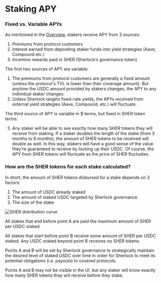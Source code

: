 # Staking APY

### Fixed vs. Variable APYs

As mentioned in the [Overview](https://docs.sherlock.xyz/stakers/overview), stakers receive APY from 3 sources:

1. Premiums from protocol customers
2. Interest earned from depositing staker funds into yield strategies (Aave, Compound etc.)
3. Incentive rewards paid in SHER (Sherlock’s governance token)

The first two sources of APY are variable:

1. The premiums from protocol customers are generally a fixed amount (unless the protocol's TVL is lower than their coverage amount). But anytime the USDC amount provided by stakers changes, the APY to any individual staker changes. 
2. Unless Sherlock targets fixed-rate yields, the APYs received from external yield strategies (Aave, Compound, etc.) will fluctuate. 

The third source of APY is variable in $ terms, but fixed in SHER token terms:

3. Any staker will be able to see exactly how many SHER tokens they will receive from staking. If a staker doubles the length of the stake (from 3 months to 6 months), the amount of SHER tokens to be received will double as well. In this way, stakers will have a good sense of the value they're guaranteed to receive by locking up their USDC. Of course, the APY from SHER tokens will fluctuate as the price of SHER fluctuates. 

### How are the SHER tokens for each stake calculated?

In short, the amount of SHER tokens disbursed for a stake depends on 3 factors:
1. The amount of USDC already staked
2. The amount of staked USDC targeted by Sherlock governance
3. The size of the stake

![SHER distribution curve](https://i.imgur.com/1U3ibuR.png)

All stakes that end before point A are paid the maximum amount of SHER per USDC staked.

All stakes that start before point B receive some amount of SHER per USDC staked. Any USDC staked beyond point B receives no SHER tokens. 

Points A and B will be set by Sherlock governance to strategically maintain the desired level of staked USDC over time in order for Sherlock to meet its potential obligations (i.e. payouts) to covered protocols. 

Points A and B may not be visible in the UI, but any staker will know exactly how many SHER tokens they will receive before they stake. 
